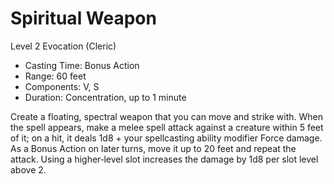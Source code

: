 # Spiritual Weapon
Level 2 Evocation (Cleric)

- Casting Time: Bonus Action
- Range: 60 feet
- Components: V, S
- Duration: Concentration, up to 1 minute

Create a floating, spectral weapon that you can move and strike with. When the spell appears, make a melee spell attack against a creature within 5 feet of it; on a hit, it deals 1d8 + your spellcasting ability modifier Force damage. As a Bonus Action on later turns, move it up to 20 feet and repeat the attack. Using a higher‑level slot increases the damage by 1d8 per slot level above 2.
